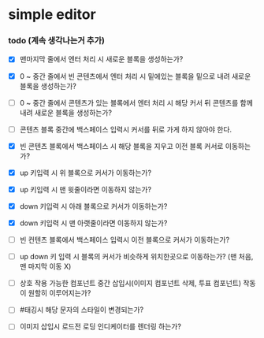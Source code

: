 # simple editor 

### todo (계속 생각나는거 추가)

- [x] 맨마지막 줄에서 엔터 처리 시 새로운 블록을 생성하는가?

- [x] 0 ~ 중간 줄에서 빈 콘텐츠에서 엔터 처리 시 밑에있는 블록을 밑으로 내려 새로운 블록을 생성하는가?

- [ ] 0 ~ 중간 줄에서 콘텐츠가 있는 블록에서 엔터 처리 시 해당 커서 뒤 콘텐츠를 함께 내려 새로운 블록을 생성하는가?

- [ ] 콘텐츠 블록 중간에 백스페이스 입력시 커서를 뒤로 가게 하지 않아야 한다.

- [x] 빈 콘텐츠 블록에서 백스페이스 시 해당 블록을 지우고 이전 블록 커서로 이동하는가?

- [x] up 키입력 시 위 블록으로 커서가 이동하는가?

- [x] up 키입력 시 맨 윗줄이라면 이동하지 않는가?

- [x] down 키입력 시 아래 블록으로 커서가 이동하는가?

- [x] down 키입력 시 맨 아랫줄이라면 이동하지 않는가?

- [ ] 빈 컨텐츠 블록에서 백스페이스 입력시 이전 블록으로 커서가 이동하는가?

- [ ] up down 키 입력 시 블록의 커서가 비슷하게 위치한곳으로 이동하는가? (맨 처음, 맨 마지막 이동 X)

- [ ] 상호 작용 가능한 컴포넌트 중간 삽입시(이미지 컴포넌트 삭제, 투표 컴포넌트) 작동이 원할히 이루어지는가?

- [ ] #태깅시 해당 문자의 스타일이 변경되는가?

- [ ] 이미지 삽입시 로드전 로딩 인디케이터를 렌더링 하는가?
